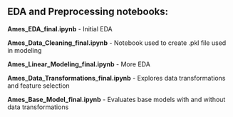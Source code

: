 ## EDA and Preprocessing notebooks:

**Ames_EDA_final.ipynb** - Initial EDA

**Ames_Data_Cleaning_final.ipynb** - Notebook used to create .pkl file used in modeling

**Ames_Linear_Modeling_final.ipynb** - More EDA 

**Ames_Data_Transformations_final.ipynb** - Explores data transformations and feature selection

**Ames_Base_Model_final.ipynb** - Evaluates base models with and without data transformations 
